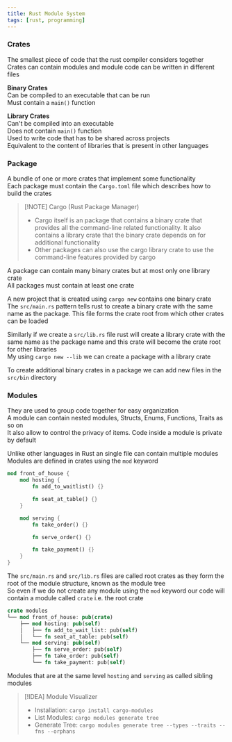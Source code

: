 ```yaml
---
title: Rust Module System
tags: [rust, programming]
---
```


### Crates

The smallest piece of code that the rust compiler considers together  
Crates can contain modules and module code can be written in different files

**Binary Crates**  
Can be compiled to an executable that can be run  
Must contain a `main()` function

**Library Crates**  
Can't be compiled into an executable  
Does not contain `main()` function  
Used to write code that has to be shared across projects  
Equivalent to the content of libraries that is present in other languages

### Package

A bundle of one or more crates that implement some functionality  
Each package must contain the `Cargo.toml` file which describes how to build the crates 

> [!NOTE] Cargo (Rust Package Manager)
> - Cargo itself is an package that contains a binary crate that provides all the command-line related functionality. It also contains a library crate that the binary crate depends on for additional functionality  
> - Other packages can also use the cargo library crate to use the command-line features provided by cargo

A package can contain many binary crates but at most only one library crate  
All packages must contain at least one crate

A new project that is created using `cargo new` contains one binary crate  
The `src/main.rs` pattern tells rust to create a binary crate with the same name as the package. This file forms the crate root from which other crates can be loaded

Similarly if we create a `src/lib.rs` file rust will create a library crate with the same name as the package name and this crate will become the crate root for other libraries  
My using `cargo new --lib` we can create a package with a library crate

To create additional binary crates in a package we can add new files in the `src/bin` directory

### Modules

They are used to group code together for easy organization  
A module can contain nested modules, Structs, Enums, Functions, Traits as so on  
It also allow to control the privacy of items. Code inside a module is private by default  

Unlike other languages in Rust an single file can contain multiple modules  
Modules are defined in crates using the `mod` keyword  

```rust
mod front_of_house {
    mod hosting {
        fn add_to_waitlist() {}

        fn seat_at_table() {}
    }

    mod serving {
        fn take_order() {}

        fn serve_order() {}

        fn take_payment() {}
    }
}
```

The `src/main.rs` and `src/lib.rs` files are called root crates as they form the root of the module structure, known as the module tree  
So even if we do not create any module using the `mod` keyword our code will contain a module called `crate` i.e. the root crate

```rust
crate modules
└── mod front_of_house: pub(crate)
    ├── mod hosting: pub(self)
    │   ├── fn add_to_wait_list: pub(self)
    │   └── fn seat_at_table: pub(self)
    └── mod serving: pub(self)
        ├── fn serve_order: pub(self)
        ├── fn take_order: pub(self)
        └── fn take_payment: pub(self)
```

Modules that are at the same level `hosting` and `serving` as called sibling modules

> [!IDEA] Module Visualizer
> - Installation: `cargo install cargo-modules`  
> - List Modules: `cargo modules generate tree`  
> - Generate Tree: `cargo modules generate tree --types --traits --fns --orphans`
